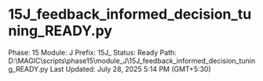 # 15J_feedback_informed_decision_tuning_READY.py

Phase: 15
Module: J
Prefix: 15J_
Status: Ready
Path: D:\MAGIC\scripts\phase15\module_J\15J_feedback_informed_decision_tuning_READY.py
Last Updated: July 28, 2025 5:14 PM (GMT+5:30)
